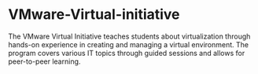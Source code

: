 # VMware-Virtual-initiative
The VMware Virtual Initiative teaches students about virtualization through hands-on experience in creating and managing a virtual environment. The program covers various IT topics through guided sessions and allows for peer-to-peer learning.
